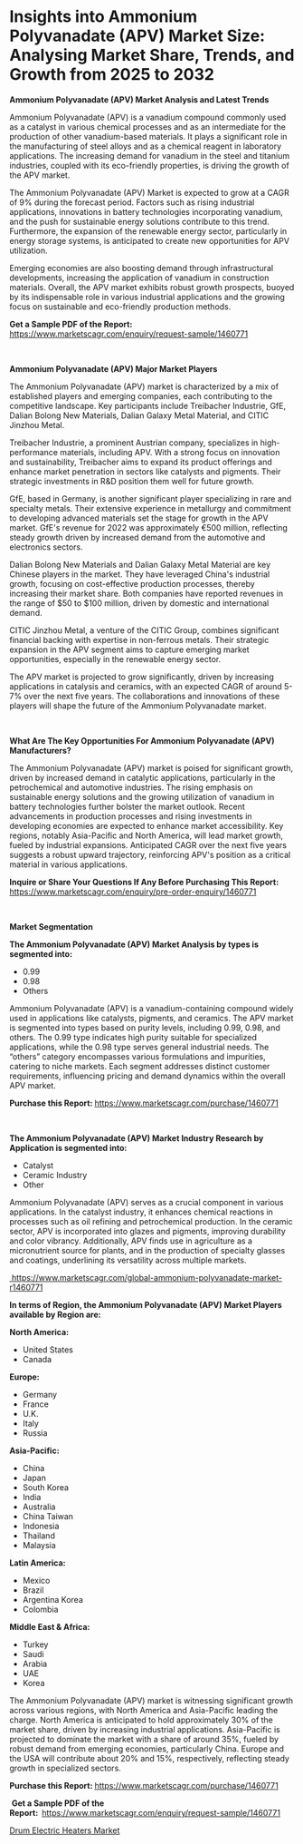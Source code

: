 <p><h1>Insights into Ammonium Polyvanadate (APV) Market Size: Analysing Market Share, Trends, and Growth from 2025 to 2032</h1></p><p><strong>Ammonium Polyvanadate (APV) Market Analysis and Latest Trends</strong></p>
<p><p>Ammonium Polyvanadate (APV) is a vanadium compound commonly used as a catalyst in various chemical processes and as an intermediate for the production of other vanadium-based materials. It plays a significant role in the manufacturing of steel alloys and as a chemical reagent in laboratory applications. The increasing demand for vanadium in the steel and titanium industries, coupled with its eco-friendly properties, is driving the growth of the APV market.</p><p>The Ammonium Polyvanadate (APV) Market is expected to grow at a CAGR of 9% during the forecast period. Factors such as rising industrial applications, innovations in battery technologies incorporating vanadium, and the push for sustainable energy solutions contribute to this trend. Furthermore, the expansion of the renewable energy sector, particularly in energy storage systems, is anticipated to create new opportunities for APV utilization.</p><p>Emerging economies are also boosting demand through infrastructural developments, increasing the application of vanadium in construction materials. Overall, the APV market exhibits robust growth prospects, buoyed by its indispensable role in various industrial applications and the growing focus on sustainable and eco-friendly production methods.</p></p>
<p><strong>Get a Sample PDF of the Report:&nbsp;</strong> <a href="https://www.marketscagr.com/enquiry/request-sample/1460771?utm_campaign=3115&utm_medium=2&utm_source=Github&utm_content=ia&utm_term=24032025&utm_id=ammonium-polyvanadate-apv">https://www.marketscagr.com/enquiry/request-sample/1460771</a></p>
<p>&nbsp;</p>
<p><strong>Ammonium Polyvanadate (APV) Major Market Players</strong></p>
<p><p>The Ammonium Polyvanadate (APV) market is characterized by a mix of established players and emerging companies, each contributing to the competitive landscape. Key participants include Treibacher Industrie, GfE, Dalian Bolong New Materials, Dalian Galaxy Metal Material, and CITIC Jinzhou Metal.</p><p>Treibacher Industrie, a prominent Austrian company, specializes in high-performance materials, including APV. With a strong focus on innovation and sustainability, Treibacher aims to expand its product offerings and enhance market penetration in sectors like catalysts and pigments. Their strategic investments in R&D position them well for future growth.</p><p>GfE, based in Germany, is another significant player specializing in rare and specialty metals. Their extensive experience in metallurgy and commitment to developing advanced materials set the stage for growth in the APV market. GfE's revenue for 2022 was approximately €500 million, reflecting steady growth driven by increased demand from the automotive and electronics sectors.</p><p>Dalian Bolong New Materials and Dalian Galaxy Metal Material are key Chinese players in the market. They have leveraged China's industrial growth, focusing on cost-effective production processes, thereby increasing their market share. Both companies have reported revenues in the range of $50 to $100 million, driven by domestic and international demand.</p><p>CITIC Jinzhou Metal, a venture of the CITIC Group, combines significant financial backing with expertise in non-ferrous metals. Their strategic expansion in the APV segment aims to capture emerging market opportunities, especially in the renewable energy sector.</p><p>The APV market is projected to grow significantly, driven by increasing applications in catalysis and ceramics, with an expected CAGR of around 5-7% over the next five years. The collaborations and innovations of these players will shape the future of the Ammonium Polyvanadate market.</p></p>
<p>&nbsp;</p>
<p><strong>What Are The Key Opportunities For Ammonium Polyvanadate (APV) Manufacturers?</strong></p>
<p><p>The Ammonium Polyvanadate (APV) market is poised for significant growth, driven by increased demand in catalytic applications, particularly in the petrochemical and automotive industries. The rising emphasis on sustainable energy solutions and the growing utilization of vanadium in battery technologies further bolster the market outlook. Recent advancements in production processes and rising investments in developing economies are expected to enhance market accessibility. Key regions, notably Asia-Pacific and North America, will lead market growth, fueled by industrial expansions. Anticipated CAGR over the next five years suggests a robust upward trajectory, reinforcing APV's position as a critical material in various applications.</p></p>
<p><strong>Inquire or Share Your Questions If Any Before Purchasing This Report:</strong> <a href="https://www.marketscagr.com/enquiry/pre-order-enquiry/1460771?utm_campaign=3115&utm_medium=2&utm_source=Github&utm_content=ia&utm_term=24032025&utm_id=ammonium-polyvanadate-apv">https://www.marketscagr.com/enquiry/pre-order-enquiry/1460771</a></p>
<p>&nbsp;</p>
<p><strong>Market Segmentation</strong></p>
<p><strong>The Ammonium Polyvanadate (APV) Market Analysis by types is segmented into:</strong></p>
<p><ul><li>0.99</li><li>0.98</li><li>Others</li></ul></p>
<p><p>Ammonium Polyvanadate (APV) is a vanadium-containing compound widely used in applications like catalysts, pigments, and ceramics. The APV market is segmented into types based on purity levels, including 0.99, 0.98, and others. The 0.99 type indicates high purity suitable for specialized applications, while the 0.98 type serves general industrial needs. The “others” category encompasses various formulations and impurities, catering to niche markets. Each segment addresses distinct customer requirements, influencing pricing and demand dynamics within the overall APV market.</p></p>
<p><strong>Purchase this Report:&nbsp;</strong><a href="https://www.marketscagr.com/purchase/1460771?utm_campaign=3115&utm_medium=2&utm_source=Github&utm_content=ia&utm_term=24032025&utm_id=ammonium-polyvanadate-apv">https://www.marketscagr.com/purchase/1460771</a></p>
<p>&nbsp;</p>
<p><strong>The Ammonium Polyvanadate (APV) Market Industry Research by Application is segmented into:</strong></p>
<p><ul><li>Catalyst</li><li>Ceramic Industry</li><li>Other</li></ul></p>
<p><p>Ammonium Polyvanadate (APV) serves as a crucial component in various applications. In the catalyst industry, it enhances chemical reactions in processes such as oil refining and petrochemical production. In the ceramic sector, APV is incorporated into glazes and pigments, improving durability and color vibrancy. Additionally, APV finds use in agriculture as a micronutrient source for plants, and in the production of specialty glasses and coatings, underlining its versatility across multiple markets.</p></p>
<p><a href="https://www.marketscagr.com/global-ammonium-polyvanadate-market-r1460771?utm_campaign=3115&utm_medium=2&utm_source=Github&utm_content=ia&utm_term=24032025&utm_id=ammonium-polyvanadate-apv">&nbsp;https://www.marketscagr.com/global-ammonium-polyvanadate-market-r1460771</a></p>
<p><strong>In terms of Region, the Ammonium Polyvanadate (APV) Market Players available by Region are:</strong></p>
<p>
    <p> <strong> North America: </strong>
        <ul>
            <li>United States</li>
            <li>Canada</li>
        </ul>
        </p> 
    <p> <strong> Europe: </strong>
        <ul>
            <li>Germany</li>
            <li>France</li>
            <li>U.K.</li>
            <li>Italy</li>
            <li>Russia</li>
        </ul>
        </p> 
    <p> <strong> Asia-Pacific: </strong>
        <ul>
            <li>China</li>
            <li>Japan</li>
            <li>South Korea</li>
            <li>India</li>
            <li>Australia</li>
            <li>China Taiwan</li>
            <li>Indonesia</li>
            <li>Thailand</li>
            <li>Malaysia</li>
        </ul>
        </p> 
    <p> <strong> Latin America: </strong>
        <ul>
            <li>Mexico</li>
            <li>Brazil</li>
            <li>Argentina Korea</li>
            <li>Colombia</li>
        </ul>
        </p> 
    <p> <strong> Middle East & Africa: </strong>
        <ul>
            <li>Turkey</li>
            <li>Saudi</li>
            <li>Arabia</li>
            <li>UAE</li>
            <li>Korea</li>
        </ul>
    </p>
    </p>
<p><p>The Ammonium Polyvanadate (APV) market is witnessing significant growth across various regions, with North America and Asia-Pacific leading the charge. North America is anticipated to hold approximately 30% of the market share, driven by increasing industrial applications. Asia-Pacific is projected to dominate the market with a share of around 35%, fueled by robust demand from emerging economies, particularly China. Europe and the USA will contribute about 20% and 15%, respectively, reflecting steady growth in specialized sectors.</p></p>
<p><strong>Purchase this Report: </strong><a href="https://www.marketscagr.com/purchase/1460771?utm_campaign=3115&utm_medium=2&utm_source=Github&utm_content=ia&utm_term=24032025&utm_id=ammonium-polyvanadate-apv">https://www.marketscagr.com/purchase/1460771</a></p>
<p>&nbsp;<strong>Get a Sample PDF of the Report:&nbsp;&nbsp;</strong><a href="https://www.marketscagr.com/enquiry/request-sample/1460771?utm_campaign=3115&utm_medium=2&utm_source=Github&utm_content=ia&utm_term=24032025&utm_id=ammonium-polyvanadate-apv">https://www.marketscagr.com/enquiry/request-sample/1460771</a></p>
<p><strong></strong></p>
<p><p><a href="https://github.com/biyajausenik/Market-Research-Report-List-1/blob/main/drum-electric-heaters-market.md?utm_campaign=3115&utm_medium=2&utm_source=Github&utm_content=ia&utm_term=24032025&utm_id=ammonium-polyvanadate-apv">Drum Electric Heaters Market</a></p></p>